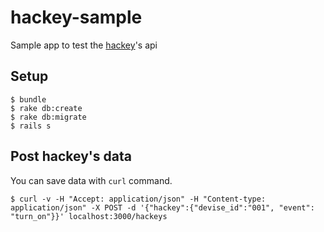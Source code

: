 # hackey-sample

Sample app to test the [hackey](http://hackey.cerevo.com/)'s api

## Setup

```
$ bundle
$ rake db:create
$ rake db:migrate
$ rails s
```

## Post hackey's data

You can save data with `curl` command.

```
$ curl -v -H "Accept: application/json" -H "Content-type: application/json" -X POST -d '{"hackey":{"devise_id":"001", "event": "turn_on"}}' localhost:3000/hackeys
```
